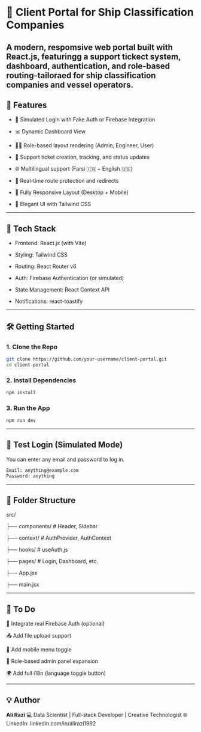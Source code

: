 # 📁 Client Portal for Ship Classification Companies


A modern, respomsive web portal built with **React.js**, featuringg a support tickect system, dashboard, authentication, and role-based routing-tailoraed for ship classification companies and vessel operators.
---
## 🌟 Features
  - 🔐 Simulated Login with Fake Auth or Firebase Integration

  - 📊 Dynamic Dashboard View

  - 🧑‍💼 Role-based layout rendering (Admin, Engineer, User)

  - 📁 Support ticket creation, tracking, and status updates

  - 🌐 Multilingual support (Farsi 🇮🇷 + English 🇺🇸)

  - 🧭 Real-time route protection and redirects

  - 📱 Fully Responsive Layout (Desktop + Mobile)

  - 🎨 Elegant UI with Tailwind CSS
---

## 🚀 Tech Stack

  - Frontend: React.js (with Vite)

  - Styling: Tailwind CSS

  - Routing: React Router v6

  - Auth: Firebase Authentication (or simulated)

  - State Management: React Context API

  - Notifications: react-toastify
----
## 🛠️ Getting Started

### 1. Clone the Repo

```bash
git clone https://github.com/your-username/client-portal.git
cd client-portal
```
### 2. Install Dependencies
``` bash
npm install
```
### 3. Run the App
``` bash
npm run dev
```
----
## 🧪 Test Login (Simulated Mode)
You can enter any email and password to log in.

``` bash
Email: anything@example.com
Password: anything
```
----

## 🧠 Folder Structure


src/

├── components/      # Header, Sidebar

├── context/         # AuthProvider, AuthContext

├── hooks/           # useAuth.js

├── pages/           # Login, Dashboard, etc.

├── App.jsx

├── main.jsx


----


## 📌 To Do

   🔄 Integrate real Firebase Auth (optional)

   📤 Add file upload support

   📱 Add mobile menu toggle

   🔧 Role-based admin panel expansion

   🌍 Add full i18n (language toggle button)

   ----

## 💡 Author

**Ali Razi**
💻 Data Scientist | Full-stack Developer | Creative Technologist
🌐 LinkedIn: linkedin.com/in/alirazi1992
